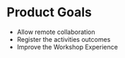 # Product Goals
* Allow remote collaboration
* Register the activities outcomes
* Improve the Workshop Experience
